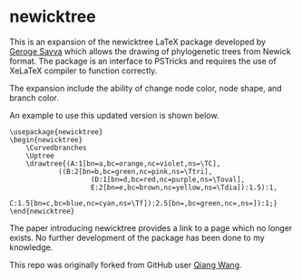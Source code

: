 # newicktree

This is an expansion of the newicktree LaTeX package developed by [Geroge Savva](https://academic.oup.com/bioinformatics/article/20/14/2322/213985) which allows the drawing of phylogenetic trees from Newick format. The package is an interface to PSTricks and requires the use of XeLaTeX compiler to function correctly.

The expansion include the ability of change node color, node shape, and branch color. 

An example to use this updated version is shown below.

```
\usepackage{newicktree}
\begin{newicktree}
    \Curvedbranches
    \Uptree
    \drawtree{(A:1[bn=a,bc=orange,nc=violet,ns=\TC], 
            ((B:2[bn=b,bc=green,nc=pink,ns=\Ttri], 
                    (D:1[bn=d,bc=red,nc=purple,ns=\Toval], 
                    E:2[bn=e,bc=brown,nc=yellow,ns=\Tdia]):1.5):1,
            C:1.5[bn=c,bc=blue,nc=cyan,ns=\Tf]):2.5[bn=,bc=green,nc=,ns=]):1;}
\end{newicktree}

```


The paper introducing newicktree provides a link to a page which no longer exists. No further development of the package has been done to my knowledge.

This repo was originally forked from GitHub user [Qiang Wang](https://github.com/wang-q).
